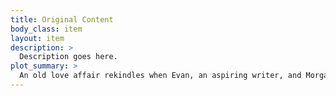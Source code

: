 ```yaml
---
title: Original Content
body_class: item
layout: item
description: >
  Description goes here.
plot_summary: >
  An old love affair rekindles when Evan, an aspiring writer, and Morgan, his ex-fiancé, find themselves caught inside a triple-con.
---
```


